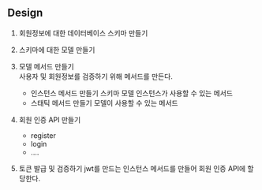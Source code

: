 ## Design

1. 회원정보에 대한 데이터베이스 스키마 만들기

2. 스키마에 대한 모델 만들기

3. 모델 메서드 만들기  
   사용자 및 회원정보를 검증하기 위해 메서드를 만든다.

   - 인스턴스 메서드 만들기
     스키마 모델 인스턴스가 사용할 수 있는 메서드
   - 스태틱 메서드 만들기
     모델이 사용할 수 있는 메서드

4. 회원 인증 API 만들기

   - register
   - login
   - ....

5. 토큰 발급 및 검증하기
   jwt를 만드는 인스턴스 메서드를 만들어 회원 인증 API에 할당한다.
